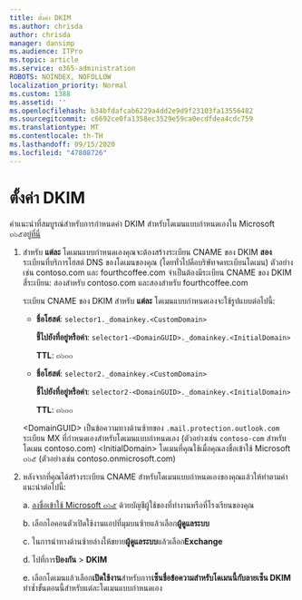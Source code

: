 ```yaml
---
title: ตั้งค่า DKIM
ms.author: chrisda
author: chrisda
manager: dansimp
ms.audience: ITPro
ms.topic: article
ms.service: o365-administration
ROBOTS: NOINDEX, NOFOLLOW
localization_priority: Normal
ms.custom: 1388
ms.assetid: ''
ms.openlocfilehash: b34bfdafcab6229a4dd2e9d9f23103fa13556482
ms.sourcegitcommit: c6692ce0fa1358ec3529e59ca0ecdfdea4cdc759
ms.translationtype: MT
ms.contentlocale: th-TH
ms.lasthandoff: 09/15/2020
ms.locfileid: "47808726"
---
```

# <a name="setup-dkim"></a>ตั้งค่า DKIM

คำแนะนำที่สมบูรณ์สำหรับการกำหนดค่า DKIM สำหรับโดเมนแบบกำหนดเองใน Microsoft ๓๖๕อยู่[ที่นี่](https://docs.microsoft.com/microsoft-365/security/office-365-security/use-dkim-to-validate-outbound-email#steps-you-need-to-do-to-manually-set-up-dkim)

1. สำหรับ **แต่ละ** โดเมนแบบกำหนดเองคุณจะต้องสร้างระเบียน CNAME ของ DKIM **สอง** ระเบียนที่บริการโฮสต์ DNS ของโดเมนของคุณ (โดยทั่วไปคือบริษัทจดทะเบียนโดเมน) ตัวอย่างเช่น contoso.com และ fourthcoffee.com จำเป็นต้องมีระเบียน CNAME ของ DKIM สี่ระเบียน: สองสำหรับ contoso.com และสองสำหรับ fourthcoffee.com

   ระเบียน CNAME ของ DKIM สำหรับ **แต่ละ** โดเมนแบบกำหนดเองจะใช้รูปแบบต่อไปนี้:

   - **ชื่อโฮสต์**: `selector1._domainkey.<CustomDomain>`

     **ชี้ไปยังที่อยู่หรือค่า**: `selector1-<DomainGUID>._domainkey.<InitialDomain>`

     **TTL**: ๓๖๐๐

   - **ชื่อโฮสต์**: `selector2._domainkey.<CustomDomain>`

     **ชี้ไปยังที่อยู่หรือค่า**: `selector2-<DomainGUID>._domainkey.<InitialDomain>`

     **TTL**: ๓๖๐๐

   \<DomainGUID\> เป็นข้อความทางด้านซ้ายของ `.mail.protection.outlook.com` ระเบียน MX ที่กำหนดเองสำหรับโดเมนแบบกำหนดเอง (ตัวอย่างเช่น `contoso-com` สำหรับโดเมน contoso.com) \<InitialDomain\> โดเมนที่คุณใช้เมื่อคุณลงชื่อเข้าใช้ Microsoft ๓๖๕ (ตัวอย่างเช่น contoso.onmicrosoft.com)

2. หลังจากที่คุณได้สร้างระเบียน CNAME สำหรับโดเมนแบบกำหนดเองของคุณแล้วให้ทำตามคำแนะนำต่อไปนี้:

   a. [ลงชื่อเข้าใช้ Microsoft ๓๖๕](https://support.office.microsoft.com/article/e9eb7d51-5430-4929-91ab-6157c5a050b4) ด้วยบัญชีผู้ใช้ของที่ทำงานหรือที่โรงเรียนของคุณ

   b. เลือกไอคอนตัวเปิดใช้งานแอปที่มุมบนซ้ายแล้วเลือก**ผู้ดูแลระบบ**

   c. ในการนำทางด้านซ้ายล่างให้ขยาย**ผู้ดูแลระบบ**แล้วเลือก**Exchange**

   d. ไปที่การ**ป้องกัน**  >  **DKIM**

   e. เลือกโดเมนแล้วเลือก**เปิดใช้งาน**สำหรับการ**เซ็นชื่อข้อความสำหรับโดเมนนี้กับลายเซ็น DKIM** ทำซ้ำขั้นตอนนี้สำหรับแต่ละโดเมนแบบกำหนดเอง
